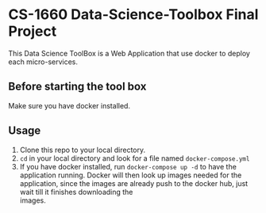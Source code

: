 # CS-1660 Data-Science-Toolbox Final Project
This Data Science ToolBox is a Web Application that use docker to deploy each micro-services. 

## Before starting the tool box
Make sure you have docker installed.

## Usage
1. Clone this repo to your local directory. 
2. `cd` in your local directory and look for a file named `docker-compose.yml`
3. If you have docker installed, run `docker-compose up -d` to have the application running. 
	 Docker will then look up images needed for the application, since the images are already push to the docker hub, just wait till it finishes downloading the 	
	 images. 
